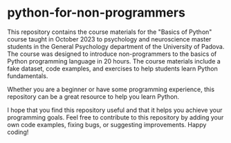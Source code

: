 # python-for-non-programmers
This repository contains the course materials for the "Basics of Python" course taught in October 2023 to psychology and neuroscience master students in the General Psychology department of the University of Padova. The course was designed to introduce non-programmers to the basics of Python programming language in 20 hours. The course materials include a fake dataset, code examples, and exercises to help students learn Python fundamentals.

Whether you are a beginner or have some programming experience, this repository can be a great resource to help you learn Python.

I hope that you find this repository useful and that it helps you achieve your programming goals. Feel free to contribute to this repository by adding your own code examples, fixing bugs, or suggesting improvements. Happy coding!
